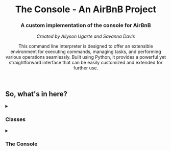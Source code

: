 <body>
    <h1 align="center">The Console - An AirBnB Project</h1>
    <h3 align="center">A custom implementation of the console for AirBnB</h3>
    <p align="center"><em>Created by Allyson Ugarte and Savanna Davis</em></p>
    <p align="center">This command line interpreter is designed to offer an extensible environment for executing commands, managing tasks, and performing various operations seamlessly. Built using Python, it provides a powerful yet straightforward interface that can be easily customized and extended for further use.</p>
    <br>
    <h2>So, what's in here?</h2>
    <details><summary><h3>Classes</h3></summary>
        <br>
        <details><summary><em>BaseModel</em></summary>
            <ul>
            <li><b>def __init__(self, *args, **kwargs):</b>    <em>Instantaion method.</em></li>
            <li><b>def __str__(self):</b>    <em>Object as string representation method.</em></li>
            <li><b>def save(self):</b>    <em>Saves an instance with the current date and time.</em></li>
            <li><b>def to_dict(self):</b>    <em>Returns a dictionary of all created instances.</em></li>
            </ul>
        </details>
        <details><summary><em>User</em></summary>
            <br>
            Contains a user's email, password, first name and last name. 
        </details>
        <details><summary><em>City</em></summary>
            <br>
            Contains a state id and name.
        </details>
        <details><summary><em>State</em></summary>
            <br>
            Contains a name.
        </details>
        <details><summary><em>Place</em></summary>
            <br>
            Contains a city id, user id, latitude, longitude, max guests, number of rooms and bathrooms.
        </details>
        <details><summary><em>Review</em></summary>
            <br>
            Contains a place id, user id, and text. 
        </details>
    </details>
    <details><summary><h3>The Console</h3></summary>
    </details>
</body>